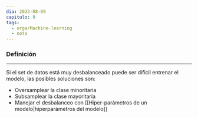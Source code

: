 ```yaml
---
dia: 2023-08-09
capitulo: 9
tags:
  - orga/Machine-learning
  - nota
---
```

### Definición
---
Si el set de datos está muy desbalanceado puede ser difícil entrenar el modelo, las posibles soluciones son:
* Oversamplear la clase minoritaria
* Subsamplear la clase mayoritaria
* Manejar el desbalanceo con [[Hiper-parámetros de un modelo|hiperparámetros del modelo]] 